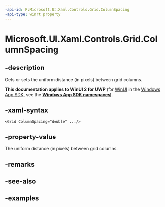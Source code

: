 ```yaml
---
-api-id: P:Microsoft.UI.Xaml.Controls.Grid.ColumnSpacing
-api-type: winrt property
---
```


<!-- Property syntax.
public double ColumnSpacing { get;  set; }
-->

# Microsoft.UI.Xaml.Controls.Grid.ColumnSpacing

## -description

Gets or sets the uniform distance (in pixels) between grid columns.

**This documentation applies to WinUI 2 for UWP** (for [WinUI](/windows/apps/winui/winui3/) in the [Windows App SDK](/windows/apps/windows-app-sdk/), see the **[Windows App SDK namespaces](/windows/windows-app-sdk/api/winrt/)**).

## -xaml-syntax

```xaml
<Grid ColumnSpacing="double" .../>
```

## -property-value

The uniform distance (in pixels) between grid columns.

## -remarks

## -see-also

## -examples


